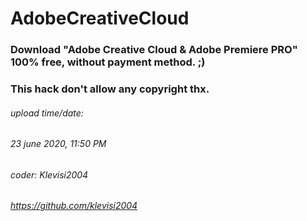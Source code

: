 # AdobeCreativeCloud
### Download "Adobe Creative Cloud &amp; Adobe Premiere PRO" 100% free, without payment method. ;)                                                      
### This hack don't allow any copyright thx.

###### upload time/date:
###### 23 june 2020, 11:50 PM
###### coder: Klevisi2004 
###### https://github.com/klevisi2004
